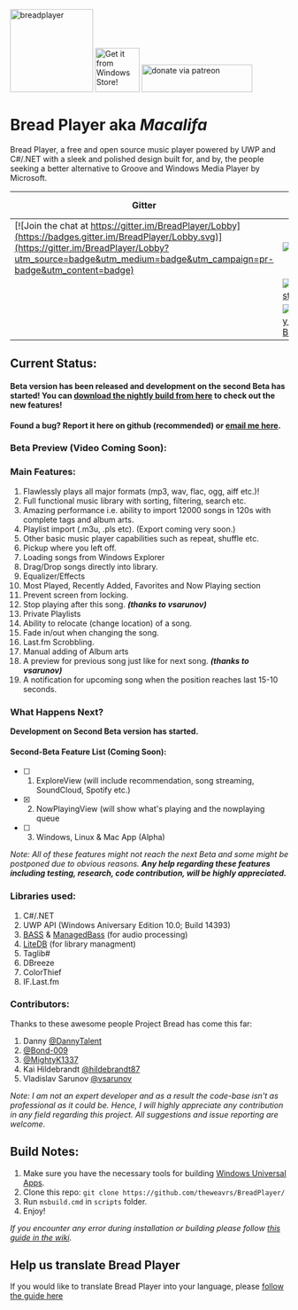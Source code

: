 <dl>
  <a href="https://breadplayer.com/"><img height="150" src="http://i.imgur.com/PNMSGUr.png" title="breadplayer"/></a>
  <a href="https://www.microsoft.com/en-gb/store/p/bread-player/9nblggh42srx/"><img height="80" src="https://assets.windowsphone.com/f2f77ec7-9ba9-4850-9ebe-77e366d08adc/English_Get_it_Win_10_InvariantCulture_Default.png" title="Get it from Windows Store!" alt="Get it from Windows Store!"/></a>
  <a href="https://patreon.com/thecodrr"><img src="http://i.imgur.com/uHXRhpN.png" width="200" height="50" title="donate via patreon" /></a>
  <h1>Bread Player aka <em>Macalifa</em></h1>
  <p>Bread Player, a free and open source music player powered by UWP and C#/.NET with a sleek and polished design built for, and by, the people seeking a better alternative to Groove and Windows Media Player by Microsoft.</p>
</dl> 

| Gitter                                                                                                                                                                                                                   | Build                                                                                                                                                                                                                                                                                      | Suggestions                                                                                                                                         | Social                                                                                                                  | Help us translate! |
|--------------------------------------------------------------------------------------------------------------------------------------------------------------------------------------------------------------------------|--------------------------------------------------------------------------------------------------------------------------------------------------------------------------------------------------------------------------------------------------------------------------------------------|-----------------------------------------------------------------------------------------------------------------------------------------------------|-------------------------------------------------------------------------------------------------------------------------| ------------- |
| [![Join the chat at https://gitter.im/BreadPlayer/Lobby](https://badges.gitter.im/BreadPlayer/Lobby.svg)](https://gitter.im/BreadPlayer/Lobby?utm_source=badge&utm_medium=badge&utm_campaign=pr-badge&utm_content=badge) | [![beta](https://img.shields.io/badge/beta-v2.7.3-orange.svg)](https://github.com/theweavrs/BreadPlayer/releases/tag/v2.7.3)                                                                                                                                                               | [![suggestions here](https://img.shields.io/badge/give%20your-suggestions%20here-orange.svg)](https://github.com/theweavrs/BreadPlayer/issues/17)   | [![Facebook](https://img.shields.io/badge/like%20us%20on-facebook-blue.svg)](https://www.facebook.com/yourbreadplayer/) | [![Guide here!](https://img.shields.io/badge/follow%20the-guide%20here-green.svg)](https://github.com/theweavrs/BreadPlayer/wiki/I-Want-To-Translate!)
|                                                                                                                                                                                                                          | [![build-status](https://ci.appveyor.com/api/projects/status/hphdwx2riesha37e/branch/master?svg=true)](https://ci.appveyor.com/project/theweavrs/breadplayer)                                                                                                                                            | [![ui related issues](https://img.shields.io/badge/ui%20related-issues%20here-brightgreen.svg)](https://github.com/theweavrs/BreadPlayer/issues/21) |                                                                                                                         |
|                                                                                                                                                                                                                          | [![Nightly-Builds](https://img.shields.io/badge/download-nightly%20build-brightgreen.svg)](https://ci.appveyor.com/project/theweavrs/breadplayer/build/artifacts) |                                                                                                                                                    |                                                                                                                         | 

## Current Status:
#### Beta version has been released and development on the second Beta has started! You can [download the nightly build from here](https://ci.appveyor.com/project/theweavrs/breadplayer/build/artifacts) to check out the new features! 

#### Found a bug? Report it here on github (recommended) or [email me here](mailto:enkaboot@gmail.com). 

### Beta Preview (Video Coming Soon):

### Main Features:
1. Flawlessly plays all major formats (mp3, wav, flac, ogg, aiff etc.)! 
2. Full functional music library with sorting, filtering, search etc.
3. Amazing performance i.e. ability to import 12000 songs in 120s with complete tags and album arts.
4. Playlist import (.m3u, .pls etc). (Export coming very soon.)
5. Other basic music player capabilities such as repeat, shuffle etc.
6. Pickup where you left off.
7. Loading songs from Windows Explorer
8. Drag/Drop songs directly into library.
9. Equalizer/Effects
10. Most Played, Recently Added, Favorites and Now Playing section
11. Prevent screen from locking.
12. Stop playing after this song. _**(thanks to vsarunov)**_
13. Private Playlists
14. Ability to relocate (change location) of a song.
15. Fade in/out when changing the song.
16. Last.fm Scrobbling.
17. Manual adding of Album arts
19. A preview for previous song just like for next song. _**(thanks to vsarunov)**_
20. A notification for upcoming song when the position reaches last 15-10 seconds.

### What Happens Next?
**Development on Second Beta version has started.** 

#### Second-Beta Feature List (Coming Soon):

- [ ] 1. ExploreView (will include recommendation, song streaming, SoundCloud, Spotify etc.)
- [x] 2. NowPlayingView (will show what's playing and the nowplaying queue
- [ ] 3. Windows, Linux & Mac App (Alpha) 
 
 
_Note: All of these features might not reach the next Beta and some might be postponed due to obvious reasons. **Any help regarding these features including testing, research, code contribution, will be highly appreciated.**_

### Libraries used:
1. C#/.NET
2. UWP API (Windows Aniversary Edition 10.0; Build 14393)
2. [BASS](http://www.un4seen.com/bass.html) & [ManagedBass](https://github.com/ManagedBass/ManagedBass) (for audio processing)
3. [LiteDB](https://github.com/mbdavid/LiteDB) (for library managment)
4. Taglib#
5. DBreeze
6. ColorThief
7. IF.Last.fm

### Contributors:
Thanks to these awesome people Project Bread has come this far:

1. Danny [@DannyTalent](https://github.com/DannyTalent)
2. [@Bond-009](https://github.com/Bond-009)
3. [@MightyK1337](https://github.com/MightyK1337)
4. Kai Hildebrandt [@hildebrandt87](https://github.com/hildebrandt87)
5. Vladislav Sarunov [@vsarunov](https://github.com/vsarunov)

_Note: I am not an expert developer and as a result the code-base isn't as professional as it could be. Hence, I will highly appreciate any contribution in any field regarding this project. All suggestions and issue reporting are welcome._

## Build Notes:
1. Make sure you have the necessary tools for building [Windows Universal Apps](https://dev.windows.com/en-us/develop/building-universal-Windows-apps).
2. Clone this repo:  `git clone https://github.com/theweavrs/BreadPlayer/`
3. Run `msbuild.cmd` in `scripts` folder.
4. Enjoy!

_If you encounter any error during installation or building please follow [this guide in the wiki](https://github.com/theweavrs/BreadPlayer/wiki/How-To-Build-Bread-Player)._

## Help us translate Bread Player
If you would like to translate Bread Player into your language, please [follow the guide here](https://github.com/theweavrs/BreadPlayer/wiki/I-Want-To-Translate!)
